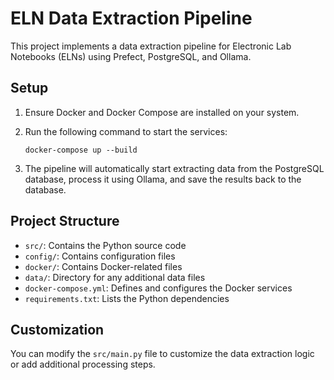 # ELN Data Extraction Pipeline

This project implements a data extraction pipeline for Electronic Lab Notebooks (ELNs) using Prefect, PostgreSQL, and Ollama.

## Setup

1. Ensure Docker and Docker Compose are installed on your system.
2. Run the following command to start the services:

   ```
   docker-compose up --build
   ```

3. The pipeline will automatically start extracting data from the PostgreSQL database, process it using Ollama, and save the results back to the database.

## Project Structure

- `src/`: Contains the Python source code
- `config/`: Contains configuration files
- `docker/`: Contains Docker-related files
- `data/`: Directory for any additional data files
- `docker-compose.yml`: Defines and configures the Docker services
- `requirements.txt`: Lists the Python dependencies

## Customization

You can modify the `src/main.py` file to customize the data extraction logic or add additional processing steps.
